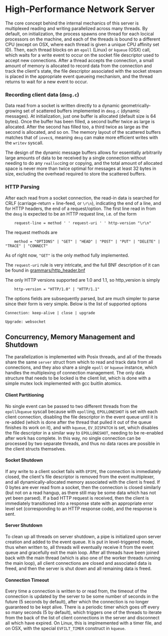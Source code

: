 # High-Performance Network Server

The core concept behind the internal mechanics of this server is multiplexed reading and writing parallelized across many
threads. By default, on initialization, the process spawns one thread for each locical processors on the machine, and each
of the threads is bound to a different CPU (except on OSX, where each thread is given a unique CPU affinity set ID). Then,
each thread blocks on an ``epoll`` (Linux) or ``kqueue`` (OSX) call, which waits for a write event to occur on the socket
file descriptor used to accept new connections. After a thread accepts the connection, a small amount of memory is allocated
to record data from the connection and track the client's state, the file descriptor associated with the socket stream is
placed in the appropriate event queueing mechanism, and the thread returns to wait for a new event to occur.



### Recording client data (``dmsg.c``)

Data read from a socket is written directly to a dynamic geometrically-growing set of scattered buffers implemented in
``dmsg.c`` (dynamic messages). At initialization, just one buffer is allocated (default size is 64 bytes). Once the buffer
has been filled, a second buffer twice as large is allocated. After the second has filled too, a third twice as large as the
second is allocated, and so on. The memory layout of the scattered buffers matches that of ``iovec``s, meaning ``dmsg`` can
make more efficient writes with the ``writev`` syscall.

The design of the dynamic message buffers allows for essentially arbitrarily large amounts of data to be received by a single
connection without needing to do any ``realloc``cing or copying, and the total amount of allocated space is never more than
twice optimal for messages at least 32 bytes in size, excluding the overhead required to store the scattered buffers.


### HTTP Parsing

After each read from a socket connection, the read-in data is searched for CRLF (carriage-return + line-feed, or ``\r\n``),
indicating the end of a line, and for HTTP headers, the end of a request/option. The first line read in from the ``dmsg`` is
expected to be an HTTP request line, i.e. of the form

```abnf
    request-line = method ' ' request-uri ' ' http-version "\r\n"
```

The request methods are
```abnf
    method = "OPTIONS" | "GET" | "HEAD" | "POST" | "PUT" | "DELETE" | "TRACE" | "CONNECT"
```

As of right now, ``"GET"`` is the only method fully implemented.

The ``request-uri`` rule is very intricate, and the full BNF description of it can be found in
[grammars/http_header.bnf](https://github.com/ClaytonKnittel/Server/blob/master/grammars/http_header.bnf)

The only HTTP versions supported are 1.0 and 1.1, so http_version is simply
```abnf
    http-version = "HTTP/1.0" | "HTTP/1.1"
```


The options fields are subsequently parsed, but are much simpler to parse since their form is very simple. Below is the list
of supported options

```abnf
Connection: keep-alive | close | upgrade
```
```abnf
Upgrade: websocket
```


## Concurrency, Memory Management and Shutdown

The parallelization is implemented with Posix threads, and all of the threads share the same ``server`` struct from which to
read and track data from all connections, and they also share a single ``epoll`` or ``kqueue`` instance, which handles the
multiplexing of connection management. The only data structure that needs to be locked is the client list, which is done
with a simple mutex lock implemented with gcc buitlin atomics.

#### Client Partitioning
No single event can be passed to two different threads from the ``epoll``/``kqueue`` syscall because with ``epoll``ing, ``EPOLLONESHOT`` is set with each client connection, disabling the file descriptor in the event queue until it is re-added
(which is done after the thread that pulled it out of the queue finishes its work on it), and with ``kqueue``, ``EV_DISPATCH`` is set, which disables the file descriptor in a similar way to ``EPOLLONESHOT``, needing to be re-enabled after work has
complete. In this way, no single connection can be processed by two separate threads, and thus no data races are possible
in the client structs themselves.

#### Socket Shutdown
If any write to a client socket fails with ``EPIPE``, the connection is immediately closed, the client's file descriptor is
removed from the event multiplexer, and all dynamically-allocated memory associated with the client is freed. If 0 bytes are
ever read from a socket, then the connection is closed similarly (but not on a read hangup, as there still may be some data
which has not yet been parsed). If a bad HTTP request is received, then the client is immediately transitioned into a response
state with an appropriate error level set (corresponding to an HTTP response code), and the response is sent.

#### Server Shutdown
To clean up all threads on server shutdown, a pipe is initialized upon server creation and added to the event queue. It is put
in level-triggered mode, thus when written to, all threads will eventually receive it from the event queue and gracefully exit
the main loop. After all threads have been joined back with the main thread (which is also one of the worker threads running
the main loop), all client connections are closed and associated data is freed, and then the server is shut down and all
remaining data is freed.

#### Connection Timeout
Every time a connection is written to or read from, the timeout of the connection is updated by the server to be some number
of seconds in the future (5 seconds by default), after which the connection is no longer guaranteed to be kept alive. There is
a periodic timer which goes off every so many seconds (5 by default), which triggers one of the threads to iterate from the
back of the list of client connections in the server and disconnect all which have expired. On Linux, this is implmemented
with a timer file, and on OSX, with the special ``EVFILT_TIMER`` construct in ``kqueue``.
